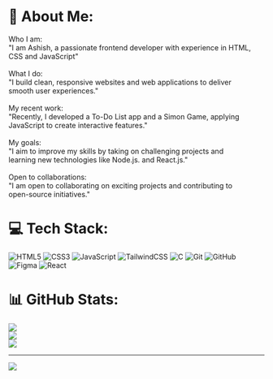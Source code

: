 # 💫 About Me:
Who I am:<br>"I am Ashish, a passionate frontend developer with experience in HTML,<br> CSS and JavaScript"<br><br>What I do:<br>"I build clean, responsive websites and web applications to deliver<br> smooth user experiences."<br><br>My recent work:<br>"Recently, I developed a To-Do List app and a Simon Game, applying<br> JavaScript to create interactive features."<br><br>My goals:<br>"I aim to improve my skills by taking on challenging projects and <br>learning new technologies like Node.js. and React.js."<br><br>Open to collaborations:<br>"I am open to collaborating on exciting projects and contributing to<br> open-source initiatives."


# 💻 Tech Stack:
![HTML5](https://img.shields.io/badge/html5-%23E34F26.svg?style=for-the-badge&logo=html5&logoColor=white) ![CSS3](https://img.shields.io/badge/css3-%231572B6.svg?style=for-the-badge&logo=css3&logoColor=white) ![JavaScript](https://img.shields.io/badge/javascript-%23323330.svg?style=for-the-badge&logo=javascript&logoColor=%23F7DF1E) ![TailwindCSS](https://img.shields.io/badge/tailwindcss-%2338B2AC.svg?style=for-the-badge&logo=tailwind-css&logoColor=white) ![C](https://img.shields.io/badge/c-%2300599C.svg?style=for-the-badge&logo=c&logoColor=white) ![Git](https://img.shields.io/badge/git-%23F05033.svg?style=for-the-badge&logo=git&logoColor=white) ![GitHub](https://img.shields.io/badge/github-%23121011.svg?style=for-the-badge&logo=github&logoColor=white) ![Figma](https://img.shields.io/badge/figma-%23F24E1E.svg?style=for-the-badge&logo=figma&logoColor=white) ![React](https://img.shields.io/badge/react-%2320232a.svg?style=for-the-badge&logo=react&logoColor=%2361DAFB)
# 📊 GitHub Stats:
![](https://github-readme-stats.vercel.app/api?username=ashish-xdev&theme=dark&hide_border=false&include_all_commits=false&count_private=false)<br/>
![](https://github-readme-streak-stats.herokuapp.com/?user=ashish-xdev&theme=dark&hide_border=false)<br/>
![](https://github-readme-stats.vercel.app/api/top-langs/?username=ashish-xdev&theme=dark&hide_border=false&include_all_commits=false&count_private=false&layout=compact)

---
[![](https://visitcount.itsvg.in/api?id=ashish-xdev&icon=0&color=0)](https://visitcount.itsvg.in)

<!-- Proudly created with GPRM ( https://gprm.itsvg.in ) -->
